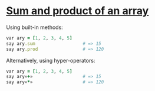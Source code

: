 [1]: http://rosettacode.org/wiki/Sum_and_product_of_an_array

# [Sum and product of an array][1]

Using built-in methods:

```ruby
var ary = [1, 2, 3, 4, 5]
say ary.sum                  # => 15
say ary.prod                 # => 120
```


Alternatively, using hyper-operators:

```ruby
var ary = [1, 2, 3, 4, 5]
say ary«+»                   # => 15
say ary«*»                   # => 120
```
